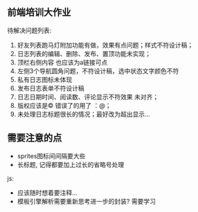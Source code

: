 ## 前端培训大作业

待解决问题列表:

1. 好友列表跑马灯附加功能有做，效果有点问题；样式不符设计稿；
2. 日志列表的编辑、删除、发布、置顶功能未实现；
3. 顶栏右侧内容 也应该为a链接可点
4. 左侧3个导航圆角问题，不符设计稿，选中状态文字颜色不符
5. 私有日志图标未体现
6. 发布日志表单不符设计稿
7. 日志日期时间、阅读数、评论显示不符效果 未对齐；
8. 版权应该是© 错误了的用了 ：@；
9. 未处理日志标题很长的情况；最好改为超出显示...

## 需要注意的点

- sprites图标间间隔要大些
- 长标题, 记得都要加上过长的省略号处理

js:

- 应该随时想着要注释...
- 模板引擎解析需要重新思考进一步的封装? 需要学习